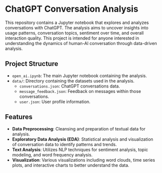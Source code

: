 # ChatGPT Conversation Analysis

This repository contains a Jupyter notebook that explores and analyzes conversations with ChatGPT. The analysis aims to uncover insights into usage patterns, conversation topics, sentiment over time, and overall interaction quality. This project is intended for anyone interested in understanding the dynamics of human-AI conversation through data-driven analysis.

## Project Structure

- `open_ai.ipynb`: The main Jupyter notebook containing the analysis.
- `data/`: Directory containing the datasets used in the analysis.
  - `conversations.json`: ChatGPT conversations data.
  - `message_feedback.json`: Feedback on messages within those conversations.
  - `user.json`: User profile information.

## Features

- **Data Preprocessing**: Cleansing and preparation of textual data for analysis.
- **Exploratory Data Analysis (EDA)**: Statistical analysis and visualization of conversation data to identify patterns and trends.
- **Text Analysis**: Utilizes NLP techniques for sentiment analysis, topic modeling, and word frequency analysis.
- **Visualization**: Various visualizations including word clouds, time series plots, and interactive charts to better understand the data.


